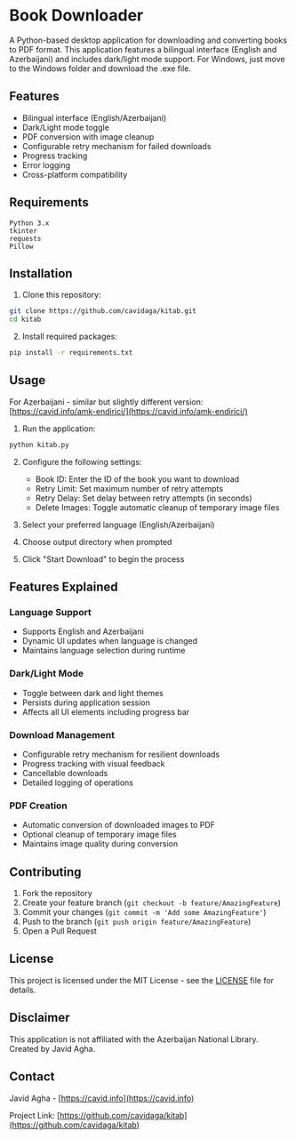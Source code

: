 # Book Downloader

A Python-based desktop application for downloading and converting books to PDF format. This application features a bilingual interface (English and Azerbaijani) and includes dark/light mode support. For Windows, just move to the Windows folder and download the .exe file. 

## Features

- Bilingual interface (English/Azerbaijani)
- Dark/Light mode toggle
- PDF conversion with image cleanup
- Configurable retry mechanism for failed downloads
- Progress tracking
- Error logging
- Cross-platform compatibility

## Requirements

```
Python 3.x
tkinter
requests
Pillow
```

## Installation

1. Clone this repository:
```bash
git clone https://github.com/cavidaga/kitab.git
cd kitab
```

2. Install required packages:
```bash
pip install -r requirements.txt
```

## Usage
For Azerbaijani - similar but slightly different version: [https://cavid.info/amk-endirici/](https://cavid.info/amk-endirici/)
1. Run the application:
```bash
python kitab.py
```

2. Configure the following settings:
   - Book ID: Enter the ID of the book you want to download
   - Retry Limit: Set maximum number of retry attempts
   - Retry Delay: Set delay between retry attempts (in seconds)
   - Delete Images: Toggle automatic cleanup of temporary image files

3. Select your preferred language (English/Azerbaijani)

4. Choose output directory when prompted

5. Click "Start Download" to begin the process

## Features Explained

### Language Support
- Supports English and Azerbaijani
- Dynamic UI updates when language is changed
- Maintains language selection during runtime

### Dark/Light Mode
- Toggle between dark and light themes
- Persists during application session
- Affects all UI elements including progress bar

### Download Management
- Configurable retry mechanism for resilient downloads
- Progress tracking with visual feedback
- Cancellable downloads
- Detailed logging of operations

### PDF Creation
- Automatic conversion of downloaded images to PDF
- Optional cleanup of temporary image files
- Maintains image quality during conversion

## Contributing

1. Fork the repository
2. Create your feature branch (`git checkout -b feature/AmazingFeature`)
3. Commit your changes (`git commit -m 'Add some AmazingFeature'`)
4. Push to the branch (`git push origin feature/AmazingFeature`)
5. Open a Pull Request

## License

This project is licensed under the MIT License - see the [LICENSE](LICENSE) file for details.

## Disclaimer

This application is not affiliated with the Azerbaijan National Library. Created by Javid Agha.

## Contact

Javid Agha - [https://cavid.info](https://cavid.info)

Project Link: [https://github.com/cavidaga/kitab](https://github.com/cavidaga/kitab)
